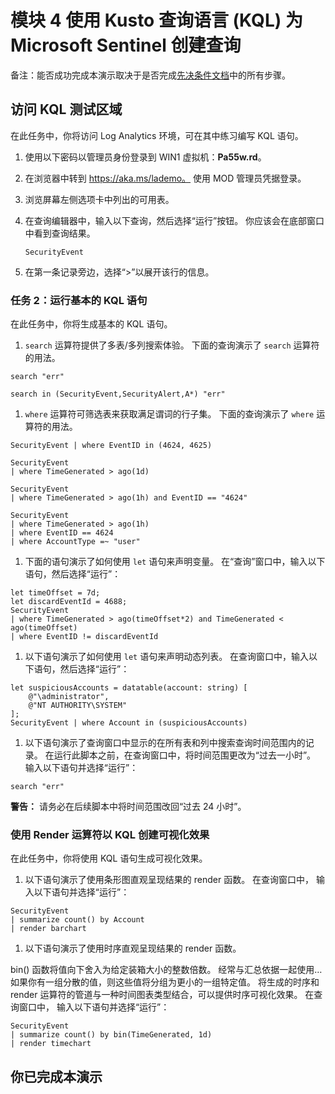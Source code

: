 # 模块 4 使用 Kusto 查询语言 (KQL) 为 Microsoft Sentinel 创建查询

备注：能否成功完成本演示取决于是否完成[先决条件文档](00-prerequisites.md)中的所有步骤。 

## 访问 KQL 测试区域

在此任务中，你将访问 Log Analytics 环境，可在其中练习编写 KQL 语句。

1. 使用以下密码以管理员身份登录到 WIN1 虚拟机：**Pa55w.rd**。  

1. 在浏览器中转到 https://aka.ms/lademo。 使用 MOD 管理员凭据登录。 

1. 浏览屏幕左侧选项卡中列出的可用表。

1. 在查询编辑器中，输入以下查询，然后选择“运行”按钮。  你应该会在底部窗口中看到查询结果。

    ```KQL
    SecurityEvent
    ```

1. 在第一条记录旁边，选择“>”以展开该行的信息。

### 任务 2：运行基本的 KQL 语句

在此任务中，你将生成基本的 KQL 语句。

1. `search` 运算符提供了多表/多列搜索体验。 下面的查询演示了 `search` 运算符的用法。

```KQL
search "err" 

search in (SecurityEvent,SecurityAlert,A*) "err"
```

1. `where` 运算符可筛选表来获取满足谓词的行子集。 下面的查询演示了 `where` 运算符的用法。

```KQL
SecurityEvent | where EventID in (4624, 4625)

SecurityEvent 
| where TimeGenerated > ago(1d) 

SecurityEvent 
| where TimeGenerated > ago(1h) and EventID == "4624" 

SecurityEvent 
| where TimeGenerated > ago(1h) 
| where EventID == 4624 
| where AccountType =~ "user" 
```

1. 下面的语句演示了如何使用 `let` 语句来声明变量。 在“查询”窗口中，输入以下语句，然后选择“运行”： 

```KQL
let timeOffset = 7d;
let discardEventId = 4688;
SecurityEvent
| where TimeGenerated > ago(timeOffset*2) and TimeGenerated < ago(timeOffset)
| where EventID != discardEventId
```

1. 以下语句演示了如何使用 `let` 语句来声明动态列表。 在查询窗口中，输入以下语句，然后选择“运行”： 

```KQL
let suspiciousAccounts = datatable(account: string) [
    @"\administrator", 
    @"NT AUTHORITY\SYSTEM"
];
SecurityEvent | where Account in (suspiciousAccounts)
```

1. 以下语句演示了查询窗口中显示的在所有表和列中搜索查询时间范围内的记录。 在运行此脚本之前，在查询窗口中，将时间范围更改为“过去一小时”。 输入以下语句并选择“运行”：

```KQL
search "err"
```

**警告：** 请务必在后续脚本中将时间范围改回“过去 24 小时”。

### 使用 Render 运算符以 KQL 创建可视化效果

在此任务中，你将使用 KQL 语句生成可视化效果。

1. 以下语句演示了使用条形图直观呈现结果的 render 函数。 在查询窗口中， 输入以下语句并选择“运行”： 

```KQL
SecurityEvent 
| summarize count() by Account
| render barchart
```

1. 以下语句演示了使用时序直观呈现结果的 render 函数。

bin() 函数将值向下舍入为给定装箱大小的整数倍数。  经常与汇总依据一起使用…如果你有一组分散的值，则这些值将分组为更小的一组特定值。  将生成的时序和 render 运算符的管道与一种时间图表类型结合，可以提供时序可视化效果。 在查询窗口中， 输入以下语句并选择“运行”： 

```KQL
SecurityEvent 
| summarize count() by bin(TimeGenerated, 1d) 
| render timechart
```

## 你已完成本演示
